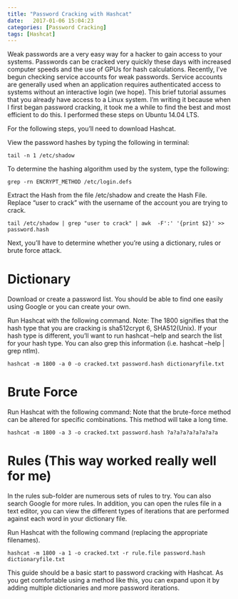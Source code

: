```yaml
---
title: "Password Cracking with Hashcat"
date:   2017-01-06 15:04:23
categories: [Password Cracking]
tags: [Hashcat]
---
```


Weak passwords are a very easy way for a hacker to gain access to your systems.  Passwords can be cracked very quickly these days with increased computer speeds and the use of GPUs for hash calculations.  Recently, I’ve begun checking service accounts for weak passwords.  Service accounts are generally used when an application requires authenticated access to systems without an interactive login (we hope).  This brief tutorial assumes that you already have access to a Linux system.  I’m writing it because when I first began password cracking, it took me a while to find the best and most efficient to do this. I performed these steps on Ubuntu 14.04 LTS.

For the following steps, you’ll need to download Hashcat.

View the password hashes by typing the following in terminal:

`tail -n 1 /etc/shadow`

To determine the hashing algorithm used by the system, type the following:

`grep -rn ENCRYPT_METHOD /etc/login.defs`

Extract the Hash from the file /etc/shadow and create the Hash File. Replace “user to crack” with the username of the account you are trying to crack.

`tail /etc/shadow | grep "user to crack" | awk  -F':' '{print $2}' >> password.hash`

Next, you’ll have to determine whether you’re using a dictionary, rules or brute force attack.

# Dictionary

Download or create a password list. You should be able to find one easily using Google or you can create your own.

Run Hashcat with the following command.  Note: The 1800 signifies that the hash type that you are cracking is sha512crypt $6$, SHA512(Unix).  If your hash type is different, you’ll want to run hashcat –help and search the list for your hash type.  You can also grep this information (i.e. hashcat –help | grep ntlm).

`hashcat -m 1800 -a 0 -o cracked.txt password.hash dictionaryfile.txt`

# Brute Force

Run Hashcat with the following command: Note that the brute-force method can be altered for specific combinations.  This method will take a long time.

`hashcat -m 1800 -a 3 -o cracked.txt password.hash ?a?a?a?a?a?a?a?a`

# Rules (This way worked really well for me)

In the rules sub-folder are numerous sets of rules to try.  You can also search Google for more rules.  In addition, you can open the rules file in a text editor, you can view the different types of iterations that are performed against each word in your dictionary file.

Run Hashcat with the following command (replacing the appropriate filenames).

`hashcat -m 1800 -a 1 -o cracked.txt -r rule.file password.hash dictionaryfile.txt`

This guide should be a basic start to password cracking with Hashcat.  As you get comfortable using a method like this, you can expand upon it by adding multiple dictionaries and more password iterations.
